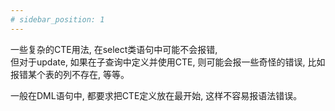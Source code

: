 ```yaml
---
# sidebar_position: 1
---
```


一些复杂的CTE用法, 在select类语句中可能不会报错,  
但对于update, 如果在子查询中定义并使用CTE, 则可能会报一些奇怪的错误, 比如报错某个表的列不存在, 等等。  

一般在DML语句中, 都要求把CTE定义放在最开始, 这样不容易报语法错误。





